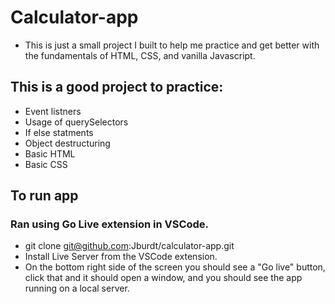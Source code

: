 # Calculator-app

- This is just a small project I built to help me practice and get better with the fundamentals of HTML, CSS, and vanilla Javascript.

## This is a good project to practice:

- Event listners
- Usage of querySelectors
- If else statments
- Object destructuring
- Basic HTML
- Basic CSS

## To run app 
### Ran using Go Live extension in VSCode.

- git clone git@github.com:Jburdt/calculator-app.git
- Install Live Server from the VSCode extension.
- On the bottom right side of the screen you should see a "Go live" button, click that and it should open a window, and you should see the app running on a local server.